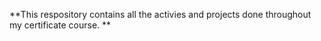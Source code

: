 **This respository contains all the activies and projects done throughout my certificate course. **
